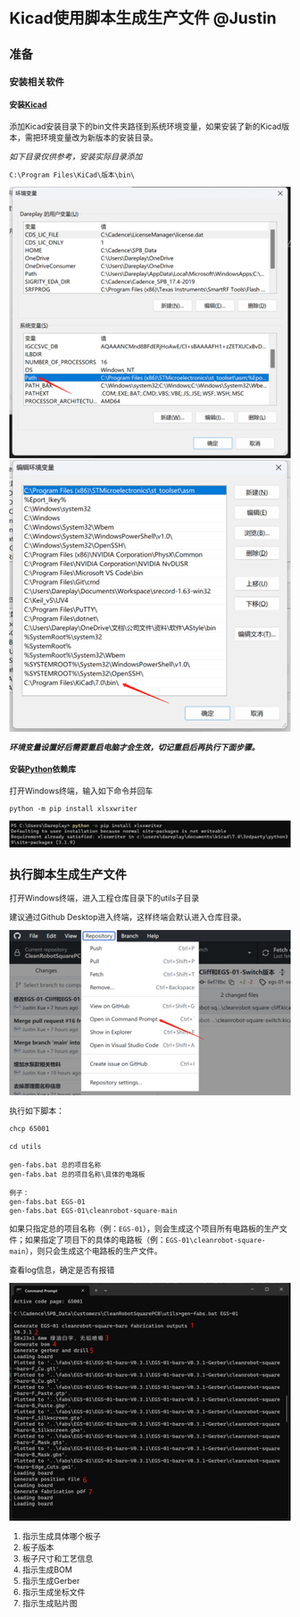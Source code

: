 # Kicad使用脚本生成生产文件 @Justin

## 准备

### 安装相关软件

#### 安装[Kicad](https://www.kicad.org/)

添加Kicad安装目录下的bin文件夹路径到系统环境变量，如果安装了新的Kicad版本，需把环境变量改为新版本的安装目录。

*如下目录仅供参考，安装实际目录添加*

```
C:\Program Files\KiCad\版本\bin\
```

![image](image/kicad-script-gen-fabs-1.png)
![image](image/kicad-script-gen-fabs-2.png)

***环境变量设置好后需要重启电脑才会生效，切记重启后再执行下面步骤。***

#### 安装[Python](https://www.python.org/)依赖库

打开Windows终端，输入如下命令并回车

```
python -m pip install xlsxwriter
```

![image](image/kicad-script-gen-fabs-6.png)

## 执行脚本生成生产文件

打开Windows终端，进入工程仓库目录下的utils子目录

建议通过Github Desktop进入终端，这样终端会默认进入仓库目录。

![image](image/kicad-script-gen-fabs-7.png)

执行如下脚本：

```
chcp 65001

cd utils

gen-fabs.bat 总的项目名称
gen-fabs.bat 总的项目名称\具体的电路板

例子：
gen-fabs.bat EGS-01
gen-fabs.bat EGS-01\cleanrobot-square-main
```

如果只指定总的项目名称（例：`EGS-01`），则会生成这个项目所有电路板的生产文件；如果指定了项目下的具体的电路板（例：`EGS-01\cleanrobot-square-main`），则只会生成这个电路板的生产文件。

查看log信息，确定是否有报错

![image](image/kicad-script-gen-fabs-3.png)

1. 指示生成具体哪个板子
2. 板子版本
3. 板子尺寸和工艺信息
4. 指示生成BOM
5. 指示生成Gerber
6. 指示生成坐标文件
7. 指示生成贴片图
